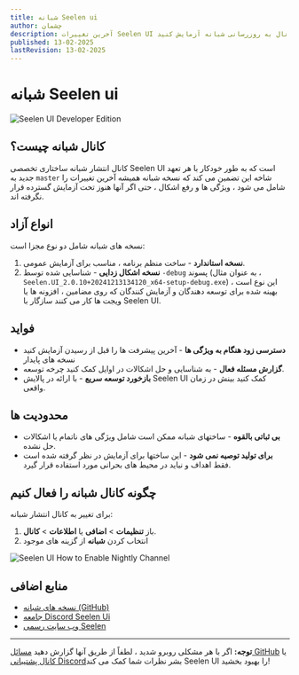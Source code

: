```yaml
---
title: شبانه Seelen ui
author: چشمان
description: آخرین تغییرات Seelen UI را با کانال به روزرسانی شبانه آزمایش کنید!
published: 13-02-2025
lastRevision: 13-02-2025
---
```


# شبانه Seelen ui

![Seelen UI Developer Edition](https://github.com/user-attachments/assets/76634b49-7b09-4ef2-9643-e93542309f5d)

## کانال شبانه چیست؟

کانال انتشار شبانه ساختاری تخصصی Seelen UI است که به طور خودکار با هر تعهد جدید
به `master` شاخه این تضمین می کند که نسخه شبانه همیشه آخرین تغییرات را شامل می
شود ، ویژگی ها و رفع اشکال ، حتی اگر آنها هنوز تحت آزمایش گسترده قرار نگرفته
اند.

## انواع آزاد

نسخه های شبانه شامل دو نوع مجزا است:

1. **نسخه استاندارد** - ساخت منظم برنامه ، مناسب برای آزمایش عمومی.
2. **نسخه اشکال زدایی** - شناسایی شده توسط `-debug` پسوند (به عنوان مثال ،
   `Seelen.UI_2.0.10+20241213134120_x64-setup-debug.exe`) ، این نوع است بهینه
   شده برای توسعه دهندگان و آزمایش کنندگان که روی مضامین ، افزونه ها یا ویجت ها
   کار می کنند سازگار با Seelen UI.

## فواید

- **دسترسی زود هنگام به ویژگی ها** - آخرین پیشرفت ها را قبل از رسیدن آزمایش کنید
  نسخه های پایدار
- **گزارش مسئله فعال** - به شناسایی و حل اشکالات در اوایل کمک کنید چرخه توسعه.
- **بازخورد توسعه سریع** - با ارائه در پالایش Seelen UI کمک کنید بینش در زمان
  واقعی.

## محدودیت ها

- **بی ثباتی بالقوه** - ساختهای شبانه ممکن است شامل ویژگی های ناتمام یا اشکالات
  حل نشده.
- **برای تولید توصیه نمی شود** - این ساختها برای آزمایش در نظر گرفته شده است فقط
  اهداف و نباید در محیط های بحرانی مورد استفاده قرار گیرد.

## چگونه کانال شبانه را فعال کنیم

برای تغییر به کانال انتشار شبانه:

1. باز **تنظیمات** > **اضافی** یا **اطلاعات** > **کانال**.
2. انتخاب کردن **شبانه** از گزینه های موجود

![Seelen UI How to Enable Nightly Channel](https://github.com/user-attachments/assets/ae88aeac-98cc-4424-a9e7-fb59740b694e)

## منابع اضافی

- [نسخه های شبانه (GitHub)](https://github.com/eythaann/Seelen-UI/releases/tag/nightly)
- [جامعه Discord Seelen Ui](https://discord.gg/ABfASx5ZAJ)
- [وب سایت رسمی Seelen](https://seelen.io)

---

**توجه:** اگر با هر مشکلی روبرو شدید ، لطفاً از طریق آنها گزارش دهید
[مسائل GitHub](https://github.com/eythaann/Seelen-UI/issues) یا
[کانال پشتیبانی Discord](https://discord.gg/ABfASx5ZAJ)بشر نظرات شما کمک می کند
Seelen UI را بهبود بخشید!
